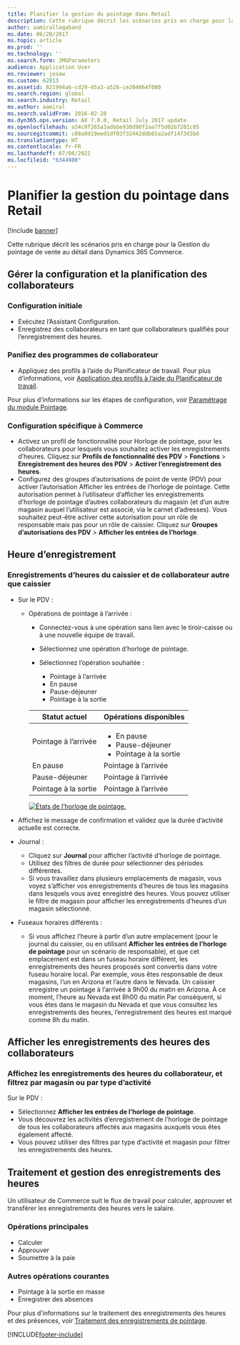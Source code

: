 ```yaml
---
title: Planifier la gestion du pointage dans Retail
description: Cette rubrique décrit les scénarios pris en charge pour la Gestion du pointage de vente au détail dans Dynamics 365 Commerce.
author: aamirallaqaband
ms.date: 06/20/2017
ms.topic: article
ms.prod: ''
ms.technology: ''
ms.search.form: JMGParameters
audience: Application User
ms.reviewer: josaw
ms.custom: 62813
ms.assetid: 821994a6-cd29-45a3-a526-ce204064f080
ms.search.region: global
ms.search.industry: Retail
ms.author: aamiral
ms.search.validFrom: 2016-02-28
ms.dyn365.ops.version: AX 7.0.0, Retail July 2017 update
ms.openlocfilehash: a34c9f265a3adbbe938d90f2aa7f5d02b7201c05
ms.sourcegitcommit: c08a9d19eed1df03f32442ddb65a2adf1473d3b6
ms.translationtype: HT
ms.contentlocale: fr-FR
ms.lasthandoff: 07/06/2021
ms.locfileid: "6344980"
---
```

# <a name="time-and-attendance-management-in-retail"></a>Planifier la gestion du pointage dans Retail

[!include [banner](includes/banner.md)]

Cette rubrique décrit les scénarios pris en charge pour la Gestion du pointage de vente au détail dans Dynamics 365 Commerce.

## <a name="manage-worker-setup-and-scheduling"></a>Gérer la configuration et la planification des collaborateurs

### <a name="initial-configuration"></a>Configuration initiale

- Exécutez l’Assistant Configuration.
- Enregistrez des collaborateurs en tant que collaborateurs qualifiés pour l’enregistrement des heures.

### <a name="plan-worker-schedules"></a>Panifiez des programmes de collaborateur

- Appliquez des profils à l’aide du Planificateur de travail. Pour plus d’informations, voir [Application des profils à l’aide du Planificateur de travail](/dynamicsax-2012/appuser-itpro/apply-profiles-using-work-planner).

Pour plus d’informations sur les étapes de configuration, voir [Paramétrage du module Pointage](/dynamicsax-2012/appuser-itpro/setting-up-time-and-attendance).

### <a name="commerce-specific-configuration"></a>Configuration spécifique à Commerce

- Activez un profil de fonctionnalité pour Horloge de pointage, pour les collaborateurs pour lesquels vous souhaitez activer les enregistrements d’heures. Cliquez sur **Profils de fonctionnalité des PDV** &gt; **Fonctions** &gt; **Enregistrement des heures des PDV** &gt; **Activer l’enregistrement des heures**.
- Configurez des groupes d’autorisations de point de vente (PDV) pour activer l’autorisation Afficher les entrées de l’horloge de pointage. Cette autorisation permet à l’utilisateur d’afficher les enregistrements d’horloge de pointage d’autres collaborateurs du magasin (et d’un autre magasin auquel l’utilisateur est associé, via le carnet d’adresses). Vous souhaitez peut-être activer cette autorisation pour un rôle de responsable mais pas pour un rôle de caissier. Cliquez sur **Groupes d’autorisations des PDV** &gt; **Afficher les entrées de l’horloge**.

## <a name="register-time"></a>Heure d’enregistrement

### <a name="cashier-and-non-cashier-time-registrations"></a>Enregistrements d’heures du caissier et de collaborateur autre que caissier

- Sur le PDV :

    - Opérations de pointage à l’arrivée :

        - Connectez-vous à une opération sans lien avec le tiroir-caisse ou à une nouvelle équipe de travail.
        - Sélectionnez une opération d’horloge de pointage.
        - Sélectionnez l’opération souhaitée :

            - Pointage à l’arrivée
            - En pause
            - Pause-déjeuner
            - Pointage à la sortie

        <table>
        <thead>
        <tr>
        <th>Statut actuel</th>
        <th>Opérations disponibles</th>
        </tr>
        </thead>
        <tbody>
        <tr>
        <td>Pointage à l’arrivée</td>
        <td>
        <ul>
        <li>En pause</li>
        <li>Pause-déjeuner</li>
        <li>Pointage à la sortie</li>
        </ul>
        </td>
        </tr>
        <tr>
        <td>En pause</td>
        <td>Pointage à l’arrivée</td>
        </tr>
        <tr>
        <td>Pause-déjeuner</td>
        <td>Pointage à l’arrivée</td>
        </tr>
        <tr>
        <td>Pointage à la sortie</td>
        <td>Pointage à l’arrivée</td>
        </tr>
        </tbody>
        </table>

        [![États de l’horloge de pointage.](./media/timeclockstates.png)](./media/timeclockstates.png)

- Affichez le message de confirmation et validez que la durée d’activité actuelle est correcte.
- Journal :

    - Cliquez sur **Journal** pour afficher l’activité d’horloge de pointage.
    - Utilisez des filtres de durée pour sélectionner des périodes différentes.
    - Si vous travaillez dans plusieurs emplacements de magasin, vous voyez s’afficher vos enregistrements d’heures de tous les magasins dans lesquels vous avez enregistré des heures. Vous pouvez utiliser le filtre de magasin pour afficher les enregistrements d’heures d’un magasin sélectionné.

- Fuseaux horaires différents :

    - Si vous affichez l’heure à partir d’un autre emplacement (pour le journal du caissier, ou en utilisant **Afficher les entrées de l’horloge de pointage** pour un scénario de responsable), et que cet emplacement est dans un fuseau horaire différent, les enregistrements des heures proposés sont convertis dans votre fuseau horaire local. Par exemple, vous êtes responsable de deux magasins, l’un en Arizona et l’autre dans le Nevada. Un caissier enregistre un pointage à l’arrivée à 9h00 du matin en Arizona. À ce moment, l’heure au Nevada est 8h00 du matin Par conséquent, si vous êtes dans le magasin du Nevada et que vous consultez les enregistrements des heures, l’enregistrement des heures est marqué comme 8h du matin.

## <a name="view-worker-time-registrations"></a>Afficher les enregistrements des heures des collaborateurs

### <a name="view-worker-time-registrations-and-filter-by-store-or-activity-type"></a>Affichez les enregistrements des heures du collaborateur, et filtrez par magasin ou par type d’activité

Sur le PDV :

- Sélectionnez **Afficher les entrées de l’horloge de pointage**.
- Vous découvrez les activités d’enregistrement de l’horloge de pointage de tous les collaborateurs affectés aux magasins auxquels vous êtes également affecté.
- Vous pouvez utiliser des filtres par type d’activité et magasin pour filtrer les enregistrements des heures.

## <a name="process-and-manage-time-registrations"></a>Traitement et gestion des enregistrements des heures

Un utilisateur de Commerce suit le flux de travail pour calculer, approuver et transférer les enregistrements des heures vers le salaire.

### <a name="primary-operations"></a>Opérations principales

- Calculer
- Approuver
- Soumettre à la paie

### <a name="other-common-operations"></a>Autres opérations courantes

- Pointage à la sortie en masse
- Enregistrer des absences

Pour plus d’informations sur le traitement des enregistrements des heures et des présences, voir [Traitement des enregistrements de pointage](/dynamicsax-2012/appuser-itpro/process-time-and-attendance-registrations).


[!INCLUDE[footer-include](../includes/footer-banner.md)]